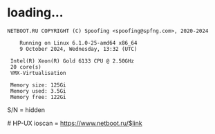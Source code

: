 # loading...
```
NETBOOT.RU COPYRIGHT (C) Spoofing <spoofing@spfng.com>, 2020-2024

	Running on Linux 6.1.0-25-amd64 x86_64
	9 October 2024, Wednesday, 13:32 (UTC)

 Intel(R) Xeon(R) Gold 6133 CPU @ 2.50GHz
 20 core(s)
 VMX-Virtualisation

 Memory size: 125Gi
 Memory used: 3.5Gi
 Memory free: 122Gi
```
S/N = hidden

\# HP-UX ioscan = https://www.netboot.ru/$link
